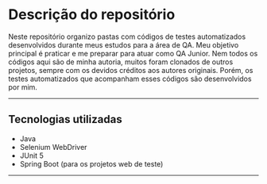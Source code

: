 # Descrição do repositório

Neste repositório organizo pastas com códigos de testes automatizados desenvolvidos durante meus estudos para a área de QA.
Meu objetivo principal é praticar e me preparar para atuar como QA Junior.
Nem todos os códigos aqui são de minha autoria, muitos foram clonados de outros projetos, sempre com os devidos créditos aos autores originais. Porém, os testes automatizados que acompanham esses códigos são desenvolvidos por mim.

---

## Tecnologias utilizadas

- Java
- Selenium WebDriver
- JUnit 5
- Spring Boot (para os projetos web de teste)

---
